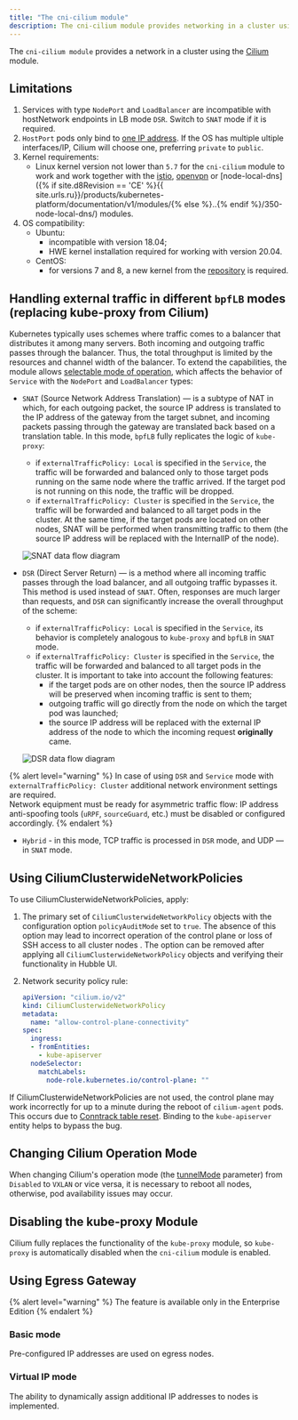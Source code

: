 ```yaml
---
title: "The cni-cilium module"
description: The cni-cilium module provides networking in a cluster using the Cilium module.
---
```


The `cni-cilium module` provides a network in a cluster using the [Cilium](https://cilium.io/) module.

## Limitations

1. Services with type `NodePort` and `LoadBalancer` are incompatible with hostNetwork endpoints in LB mode `DSR`. Switch to `SNAT` mode if it is required.
2. `HostPort` pods only bind to [one IP address](https://github.com/deckhouse/deckhouse/issues/3035). If the OS has multiple ultiple interfaces/IP, Cilium will choose one, preferring `private` to `public`.
3. Kernel requirements:
   * Linux kernel version not lower than `5.7` for the `cni-cilium` module to work and work together with the [istio](../110-istio/), [openvpn](../500-openvpn/) or [node-local-dns]({% if site.d8Revision == 'CE' %}{{ site.urls.ru}}/products/kubernetes-platform/documentation/v1/modules/{% else %}..{% endif %}/350-node-local-dns/) modules.
4. OS compatibility:
    * Ubuntu:
      * incompatible with version 18.04;
      * HWE kernel installation required for working with version 20.04.
    * CentOS:
      * for versions 7 and 8, a new kernel from the [repository](http://elrepo.org) is required.

## Handling external traffic in different `bpfLB` modes (replacing kube-proxy from Cilium)

Kubernetes typically uses schemes where traffic comes to a balancer that distributes it among many servers. Both incoming and outgoing traffic passes through the balancer. Thus, the total throughput is limited by the resources and channel width of the balancer. To extend the capabilities, the module allows [selectable mode of operation](./configuration.html#parameters-bpflbmode), which affects the behavior of `Service` with the `NodePort` and `LoadBalancer` types:

* `SNAT` (Source Network Address Translation) — is a subtype of NAT in which, for each outgoing packet, the source IP address is translated to the IP address of the gateway from the target subnet, and incoming packets passing through the gateway are translated back based on a translation table. In this mode, `bpfLB` fully replicates the logic of `kube-proxy`:
  * if `externalTrafficPolicy: Local` is specified in the `Service`, the traffic will be forwarded and balanced only to those target pods running on the same node where the traffic arrived. If the target pod is not running on this node, the traffic will be dropped.
  * if `externalTrafficPolicy: Cluster` is specified in the `Service`, the traffic will be forwarded and balanced to all target pods in the cluster. At the same time, if the target pods are located on other nodes, SNAT will be performed when transmitting traffic to them (the source IP address will be replaced with the InternalIP of the node).

   ![SNAT data flow diagram](../../images/021-cni-cilium/snat.png)

* `DSR` (Direct Server Return) — is a method where all incoming traffic passes through the load balancer, and all outgoing traffic bypasses it. This method is used instead of `SNAT`. Often, responses are much larger than requests, and `DSR` can significantly increase the overall throughput of the scheme:
  * if `externalTrafficPolicy: Local` is specified in the `Service`, its behavior is completely analogous to `kube-proxy` and `bpfLB` in `SNAT` mode.
  * if `externalTrafficPolicy: Cluster` is specified in the `Service`, the traffic will be forwarded and balanced to all target pods in the cluster.
  It is important to take into account the following features:
    * if the target pods are on other nodes, then the source IP address will be preserved when incoming traffic is sent to them;
    * outgoing traffic will go directly from the node on which the target pod was launched;
    * the source IP address will be replaced with the external IP address of the node to which the incoming request **originally** came.

   ![DSR data flow diagram](../../images/021-cni-cilium/dsr.png)

{% alert level="warning" %}
In case of using `DSR` and `Service` mode with `externalTrafficPolicy: Cluster` additional network environment settings are required.  
Network equipment must be ready for asymmetric traffic flow: IP address anti-spoofing tools (`uRPF`, `sourceGuard`, etc.) must be disabled or configured accordingly.
{% endalert %}

* `Hybrid` - in this mode, TCP traffic is processed in `DSR` mode, and UDP — in `SNAT` mode.

## Using CiliumClusterwideNetworkPolicies

To use CiliumClusterwideNetworkPolicies, apply:
1. The primary set of `CiliumClusterwideNetworkPolicy` objects with the configuration option `policyAuditMode` set to `true`.
   The absence of this option may lead to incorrect operation of the control plane or loss of SSH access to all cluster nodes . The option can be removed after applying all `CiliumClusterwideNetworkPolicy` objects and verifying their functionality in Hubble UI.
2. Network security policy rule:

   ```yaml
   apiVersion: "cilium.io/v2"
   kind: CiliumClusterwideNetworkPolicy
   metadata:
     name: "allow-control-plane-connectivity"
   spec:
     ingress:
     - fromEntities:
       - kube-apiserver
     nodeSelector:
       matchLabels:
         node-role.kubernetes.io/control-plane: ""
   ```

If CiliumClusterwideNetworkPolicies are not used, the control plane may work incorrectly for up to a minute during the reboot of `cilium-agent` pods. This occurs due to [Conntrack table reset](https://github.com/cilium/cilium/issues/19367). Binding to the `kube-apiserver` entity helps to bypass the bug.

## Changing Cilium Operation Mode

When changing Cilium's operation mode (the [tunnelMode](configuration.html#parameters-tunnelmode) parameter) from `Disabled` to `VXLAN` or vice versa, it is necessary to reboot all nodes, otherwise, pod availability issues may occur.

## Disabling the kube-proxy Module

Cilium fully replaces the functionality of the `kube-proxy` module, so `kube-proxy` is automatically disabled when the `cni-cilium` module is enabled.

## Using Egress Gateway

{% alert level="warning" %} The feature is available only in the Enterprise Edition {% endalert %}

### Basic mode

Pre-configured IP addresses are used on egress nodes.

<div data-presentation="../../presentations/021-cni-cilium/egressgateway_base_en.pdf"></div>
<!--- Source: https://docs.google.com/presentation/d/1Gp8b82WQQnYr6te_zBROKnKmBicdhtX4SXNXDh3lB6Q/ --->

### Virtual IP mode

The ability to dynamically assign additional IP addresses to nodes is implemented.

<div data-presentation="../../presentations/021-cni-cilium/egressgateway_virtualip_en.pdf"></div>
<!--- Source: https://docs.google.com/presentation/d/1jdn39uDFSraQIXVdrREBsRv-Lp4kPidhx4C-gvv1DVk/ --->
